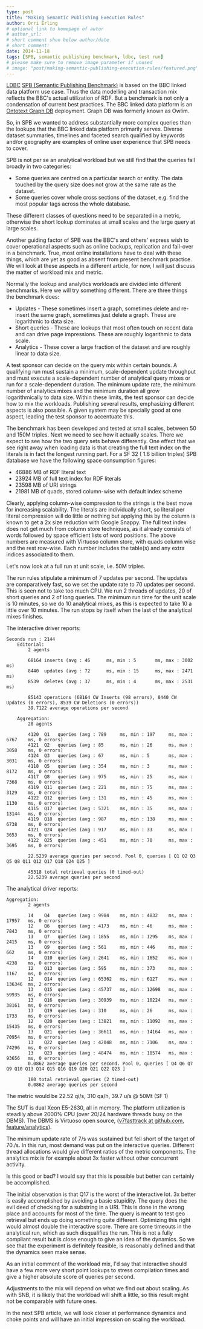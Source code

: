 ```yaml
---
type: post
title: "Making Semantic Publishing Execution Rules"
author: Orri Erling
# optional link to homepage of autor
# author_url: 
# short comment shon below author/date
# short_comment:
date: 2014-11-18
tags: [SPB, semantic publishing benchmark, ldbc, test run]
# please make sure to remove image parameter if unused
# image: "post/making-semantic-publishing-execution-rules/featured.png" 
---
```



[LDBC](http://ldbcouncil.org/) [SPB (Semantic Publishing Benchmark)](/benchmarks/spb) is based on the BBC linked data
platform use case. Thus the data modelling and transaction mix reflects
the BBC's actual utilization of RDF. But a benchmark is not only a
condensation of current best practices. The BBC linked data platform is
an [Ontotext Graph DB](http://www.ontotext.com/products/ontotext-graphdb-owlim/) deployment. Graph DB was formerly known as Owlim.

So, in SPB we wanted to address substantially more complex queries than
the lookups that the BBC linked data platform primarily serves. Diverse
dataset summaries, timelines and faceted search qualified by keywords
and/or geography are examples of online user experience that SPB needs
to cover.

SPB is not per se an analytical workload but we still find that the
queries fall broadly in two categories:

* Some queries are centred on a particular search or entity. The data
touched by the query size does not grow at the same rate as the dataset.
* Some queries cover whole cross sections of the dataset, e.g. find the
most popular tags across the whole database.

These different classes of questions need to be separated in a metric,
otherwise the short lookup dominates at small scales and the large query
at large scales.

Another guiding factor of SPB was the BBC's and others' express wish to
cover operational aspects such as online backups, replication and
fail-over in a benchmark. True, most online installations have to deal
with these things, which are yet as good as absent from present
benchmark practice. We will look at these aspects in a different
article, for now, I will just discuss the matter of workload mix and
metric.

Normally the lookup and analytics workloads are divided into different
benchmarks. Here we will try something different. There are three things
the benchmark does:

* Updates - These sometimes insert a graph, sometimes delete and
re-insert the same graph, sometimes just delete a graph. These are
logarithmic to data size.
* Short queries - These are lookups that most often touch on recent data
and can drive page impressions. These are roughly logarithmic to data
scale.
* Analytics - These cover a large fraction of the dataset and are
roughly linear to data size.

 
A test sponsor can decide on the query mix within certain bounds. A
qualifying run must sustain a minimum, scale-dependent update throughput
and must execute a scale-dependent number of analytical query mixes or
run for a scale-dependent duration. The minimum update rate, the minimum
number of analytics mixes and the minimum duration all grow
logarithmically to data size. Within these limits, the test sponsor can
decide how to mix the workloads. Publishing several results, emphasizing
different aspects is also possible. A given system may be specially good
at one aspect, leading the test sponsor to accentuate this.

The benchmark has been developed and tested at small scales, between 50
and 150M triples. Next we need to see how it actually scales. There we
expect to see how the two query sets behave differently. One effect that
we see right away when loading data is that creating the full text index
on the literals is in fact the longest running part. For a SF 32 ( 1.6
billion triples) SPB database we have the following space consumption
figures:

* 46886 MB of RDF literal text
* 23924 MB of full text index for RDF literals
* 23598 MB of URI strings
* 21981 MB of quads, stored column-wise with default index scheme

Clearly, applying column-wise compression to the strings is the best
move for increasing scalability. The literals are individually short, so
literal per literal compression will do little or nothing but applying
this by the column is known to get a 2x size reduction with Google
Snappy. The full text index does not get much from column store
techniques, as it already consists of words followed by space efficient
lists of word positions. The above numbers are measured with Virtuoso
column store, with quads column wise and the rest row-wise. Each number
includes the table(s) and any extra indices associated to them.

Let's now look at a full run at unit scale, i.e. 50M triples.

The run rules stipulate a minimum of 7 updates per second. The updates
are comparatively fast, so we set the update rate to 70 updates per
second. This is seen not to take too much CPU. We run 2 threads of
updates, 20 of short queries and 2 of long queries. The minimum run time
for the unit scale is 10 minutes, so we do 10 analytical mixes, as this
is expected to take 10 a little over 10 minutes. The run stops by itself
when the last of the analytical mixes finishes.


The interactive driver reports:

```
Seconds run : 2144
    Editorial:
        2 agents

        68164 inserts (avg : 46      ms, min : 5       ms, max : 3002    ms)
        8440  updates (avg : 72      ms, min : 15      ms, max : 2471    ms)
        8539  deletes (avg : 37      ms, min : 4       ms, max : 2531    ms)

        85143 operations (68164 CW Inserts (98 errors), 8440 CW Updates (0 errors), 8539 CW Deletions (0 errors))
        39.7122 average operations per second

    Aggregation:
        20 agents

        4120  Q1   queries (avg : 789     ms, min : 197     ms, max : 6767    ms, 0 errors)
        4121  Q2   queries (avg : 85      ms, min : 26      ms, max : 3058    ms, 0 errors)
        4124  Q3   queries (avg : 67      ms, min : 5       ms, max : 3031    ms, 0 errors)
        4118  Q5   queries (avg : 354     ms, min : 3       ms, max : 8172    ms, 0 errors)
        4117  Q8   queries (avg : 975     ms, min : 25      ms, max : 7368    ms, 0 errors)
        4119  Q11  queries (avg : 221     ms, min : 75      ms, max : 3129    ms, 0 errors)
        4122  Q12  queries (avg : 131     ms, min : 45      ms, max : 1130    ms, 0 errors)
        4115  Q17  queries (avg : 5321    ms, min : 35      ms, max : 13144   ms, 0 errors)
        4119  Q18  queries (avg : 987     ms, min : 138     ms, max : 6738    ms, 0 errors)
        4121  Q24  queries (avg : 917     ms, min : 33      ms, max : 3653    ms, 0 errors)
        4122  Q25  queries (avg : 451     ms, min : 70      ms, max : 3695    ms, 0 errors)

        22.5239 average queries per second. Pool 0, queries [ Q1 Q2 Q3 Q5 Q8 Q11 Q12 Q17 Q18 Q24 Q25 ]

        45318 total retrieval queries (0 timed-out)
        22.5239 average queries per second
```

The analytical driver reports:

```
Aggregation:
        2 agents

        14    Q4   queries (avg : 9984    ms, min : 4832    ms, max : 17957   ms, 0 errors)
        12    Q6   queries (avg : 4173    ms, min : 46      ms, max : 7843    ms, 0 errors)
        13    Q7   queries (avg : 1855    ms, min : 1295    ms, max : 2415    ms, 0 errors)
        13    Q9   queries (avg : 561     ms, min : 446     ms, max : 662     ms, 0 errors)
        14    Q10  queries (avg : 2641    ms, min : 1652    ms, max : 4238    ms, 0 errors)
        12    Q13  queries (avg : 595     ms, min : 373     ms, max : 1167    ms, 0 errors)
        12    Q14  queries (avg : 65362   ms, min : 6127    ms, max : 136346  ms, 2 errors)
        13    Q15  queries (avg : 45737   ms, min : 12698   ms, max : 59935   ms, 0 errors)
        13    Q16  queries (avg : 30939   ms, min : 10224   ms, max : 38161   ms, 0 errors)
        13    Q19  queries (avg : 310     ms, min : 26      ms, max : 1733    ms, 0 errors)
        12    Q20  queries (avg : 13821   ms, min : 11092   ms, max : 15435   ms, 0 errors)
        13    Q21  queries (avg : 36611   ms, min : 14164   ms, max : 70954   ms, 0 errors)
        13    Q22  queries (avg : 42048   ms, min : 7106    ms, max : 74296   ms, 0 errors)
        13    Q23  queries (avg : 48474   ms, min : 18574   ms, max : 93656   ms, 0 errors)
        0.0862 average queries per second. Pool 0, queries [ Q4 Q6 Q7 Q9 Q10 Q13 Q14 Q15 Q16 Q19 Q20 Q21 Q22 Q23 ]

        180 total retrieval queries (2 timed-out)
        0.0862 average queries per second
```


The metric would be 22.52 qi/s, 310 qa/h, 39.7 u/s @ 50Mt (SF 1)

 
The SUT is dual Xeon E5-2630, all in memory. The platform utilization is
steadily above 2000% CPU (over 20/24 hardware threads busy on the DBMS).
The DBMS is Virtuoso open source,
([v7fasttrack at github.com](https://github.com/v7fasttrack/virtuoso-opensource/),
[feature/analytics](https://github.com/v7fasttrack/virtuoso-opensource/tree/feature/analytics)).

The minimum update rate of 7/s was sustained but fell short of the
target of 70./s. In this run, most demand was put on the interactive
queries. Different thread allocations would give different ratios of the
metric components. The analytics mix is for example about 3x faster
without other concurrent activity.

Is this good or bad? I would say that this is possible but better can
certainly be accomplished.

The initial observation is that Q17 is the worst of the interactive lot.
3x better is easily accomplished by avoiding a basic stupidity. The
query does the evil deed of checking for a substring in a URI. This is
done in the wrong place and accounts for most of the time. The query is
meant to test geo retrieval but ends up doing something quite different.
Optimizing this right would almost double the interactive score. There
are some timeouts in the analytical run, which as such disqualifies the
run. This is not a fully compliant result but is close enough to give an
idea of the dynamics. So we see that the experiment is definitely
feasible, is reasonably defined and that the dynamics seen make sense.

As an initial comment of the workload mix, I'd say that interactive
should have a few more very short point lookups to stress compilation
times and give a higher absolute score of queries per second.

Adjustments to the mix will depend on what we find out about scaling. As
with SNB, it is likely that the workload will shift a little, so this
result might not be comparable with future ones.

In the next SPB article, we will look closer at performance dynamics and
choke points and will have an initial impression on scaling the
workload.
